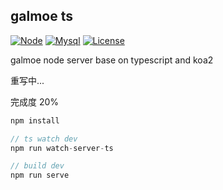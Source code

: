 ## galmoe ts
[![Node](https://img.shields.io/badge/node-%3E=9.0.0-ff69b4.svg?style=flat-square)](https://nodejs.org/en/download/releases/)
[![Mysql](https://img.shields.io/badge/mysql-%3E%3D5.7.8-%23ff69b4.svg?style=flat-square)](https://dev.mysql.com/downloads/mysql/)
[![License](https://img.shields.io/badge/license-GPLV3-green.svg?style=flat-square)](https://github.com/galmoe/galmoe-server/blob/master/LICENSE)

galmoe node server base on typescript and koa2

重写中...

完成度 20%

```js
npm install

// ts watch dev
npm run watch-server-ts

// build dev
npm run serve
```